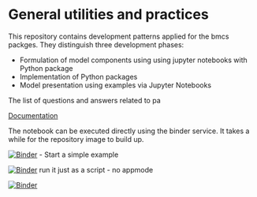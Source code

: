 
# General utilities and practices

This repository contains development patterns 
applied for the bmcs packges. They distinguish 
three development phases:
 * Formulation of model components using using jupyter notebooks with Python package 
 * Implementation of Python packages
 * Model presentation using examples via Jupyter Notebooks 

The list of questions and answers related to pa

[Documentation](docs/index.md)

The notebook can be executed directly using the binder service. It takes a while for the repository image to build up.

[![Binder](https://mybinder.org/badge.svg)](https://mybinder.org/v2/gh/bmcs-group/bmcs_utils.git/master?urlpath=%2Fapps%2Fbmcs_utils/test_editor.ipynb) - Start a simple example

[![Binder](https://mybinder.org/badge.svg)](https://mybinder.org/v2/gh/bmcs-group/bmcs_utils.git/setup.py/master?filepath=bmcs_utils%2Ftest_editor.ipynb) run it just as a script - no appmode

[![Binder](https://mybinder.org/badge.svg)](https://mybinder.org/v2/gh/binder-examples/setup.py/master?filepath=example_notebook%2Fimport_mypackage.ipynb)
